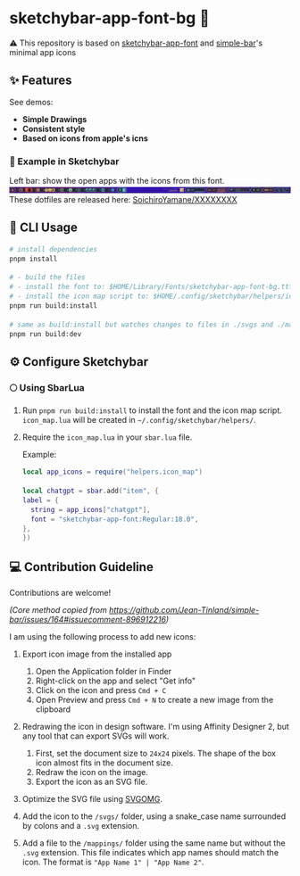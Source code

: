 # sketchybar-app-font-bg 🧉

 ⚠️ This repository is based on [sketchybar-app-font](https://github.com/kvndrsslr/sketchybar-app-font) and [simple-bar](https://github.com/Jean-Tinland/simple-bar)'s minimal app icons

## ✨ Features

See demos:

- **Simple Drawings**
- **Consistent style**
- **Based on icons from apple's icns**

### 🍹 Example in Sketchybar

Left bar: show the open apps with the icons from this font.
![Example](./img/example_icons.jpg)
These dotfiles are released here: [SoichiroYamane/XXXXXXXX]()

## 🚀 CLI Usage

```bash
# install dependencies
pnpm install

# - build the files
# - install the font to: $HOME/Library/Fonts/sketchybar-app-font-bg.ttf
# - install the icon map script to: $HOME/.config/sketchybar/helpers/icon_map.lua
pnpm run build:install 

# same as build:install but watches changes to files in ./svgs and ./mappings and refires
pnpm run build:dev
```

## ⚙️ Configure Sketchybar

### 🌕 Using SbarLua

1. Run `pnpm run build:install` to install the font and the icon map script. `icon_map.lua` will be created in `~/.config/sketchybar/helpers/`.
2. Require the `icon_map.lua` in your `sbar.lua` file.

    Example:

    ```lua
    local app_icons = require("helpers.icon_map")

    local chatgpt = sbar.add("item", {
    label = {
      string = app_icons["chatgpt"],
      font = "sketchybar-app-font:Regular:18.0",
    },
    })
    ```

## 💻 Contribution Guideline

Contributions are welcome!

*(Core method copied from <https://github.com/Jean-Tinland/simple-bar/issues/164#issuecomment-896912216>)*

I am using the following process to add new icons:

1. Export icon image from the installed app

   1. Open the Application folder in Finder
   2. Right-click on the app and select "Get info"
   3. Click on the icon and press `Cmd + C`
   4. Open Preview and press `Cmd + N` to create a new image from the clipboard

2. Redrawing the icon in design software. I'm using Affinity Designer 2, but any tool that can export SVGs will work.

    1. First, set the document size to `24x24` pixels. The shape of the box icon almost fits in the document size.
    2. Redraw the icon on the image.
    3. Export the icon as an SVG file.
3. Optimize the SVG file using [SVGOMG](https://jakearchibald.github.io/svgomg/).
4. Add the icon to the `/svgs/` folder, using a snake_case name surrounded by colons and a `.svg` extension.
5. Add a file to the `/mappings/` folder using the same name but without the `.svg` extension. This file indicates which app names should match the icon. The format is `"App Name 1" | "App Name 2"`.
